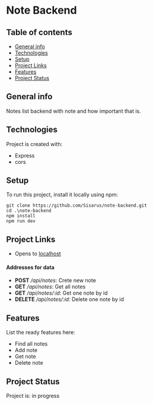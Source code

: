 # Note Backend

## Table of contents
* [General info](#general-info)
* [Technologies](#technologies)
* [Setup](#setup)
* [Project Links](#project-links)
* [Features](#features)
* [Project Status](#project-status)

## General info
Notes list backend with note and how important that is. 

## Technologies
Project is created with:
 * Express
 * cors

## Setup
To run this project, install it locally using npm:
```
git clone https://github.com/Sisarus/note-backend.git
cd .\note-backend
npm install
npm run dev
```

## Project Links

* Opens to [localhost](http://localhost:3001/api/notes)

#### Addresses for data
- **POST** */api/notes*: Crete new note
- **GET** */api/notes*: Get all notes
- **GET** */api/notes/:id*: Get one note by id
- **DELETE** */api/notes/:id*: Delete one note by id

## Features
List the ready features here:

 * Find all notes
 * Add note
 * Get note
 * Delete note

## Project Status
Project is: in progress

<!--complete / no longer being worked on. If you are no longer working on it, provide reasons why. -->